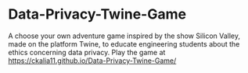 # Data-Privacy-Twine-Game
A choose your own adventure game inspired by the show Silicon Valley, made on the platform Twine, to educate engineering students about the ethics concerning data privacy.
Play the game at https://ckalia11.github.io/Data-Privacy-Twine-Game/
